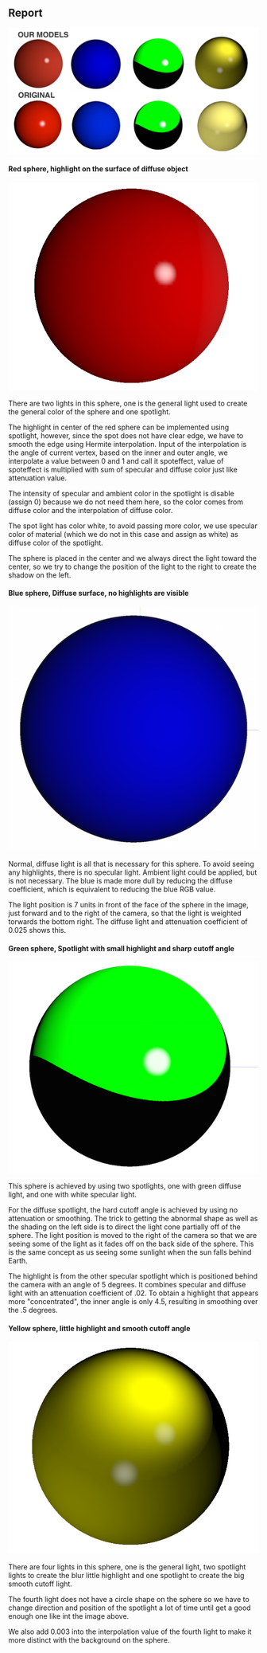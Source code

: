 ## Report

![alt text](./imgs/sphere-comparison.png)


#### Red sphere, highlight on the surface of diffuse object
![alt text](./imgs/red-sphere.png)

There are two lights in this sphere, one is the general light used to create the general color of the sphere and one spotlight.

The highlight in center of the red sphere can be implemented using spotlight, however, since the spot does not have clear edge, we have to smooth the edge using Hermite interpolation. Input of the interpolation is the angle of current vertex, based on the inner and outer angle, we interpolate a value between 0 and 1 and call it spoteffect, value of spoteffect is multiplied with sum of specular and diffuse color just like attenuation value.

The intensity of specular and ambient color in the spotlight is disable (assign 0) because we do not need them here, so the color comes from diffuse color and the interpolation of diffuse color.

The spot light has color white, to avoid passing more color, we use specular color of material (which we do not in this case and assign as white) as diffuse color of the spotlight.

The sphere is placed in the center and we always direct the light toward the center, so we try to change the position of the light to the right to create the shadow on the left.


#### Blue sphere, Diffuse surface, no highlights are visible
![alt text](./imgs/blue-sphere.png)

Normal, diffuse light is all that is necessary for this sphere. To avoid seeing any highlights, there is no specular light. Ambient light could be applied, but is not necessary. The blue is made more dull by reducing the diffuse coefficient, which is equivalent to reducing the blue RGB value.

The light position is 7 units in front of the face of the sphere in the image, just forward and to the right of the camera, so that the light is weighted torwards the bottom right. The diffuse light and attenuation coefficient of 0.025 shows this.


#### Green sphere, Spotlight with small highlight and sharp cutoff angle
![alt text](./imgs/green-sphere.png)

This sphere is achieved by using two spotlights, one with green diffuse light, and one with white specular light.

For the diffuse spotlight, the hard cutoff angle is achieved by using no attenuation or smoothing. The trick to getting the abnormal shape as well as the shading on the left side is to direct the light cone partially off of the sphere. The light position is moved to the right of the camera so that we are seeing some of the light as it fades off on the back side of the sphere. This is the same concept as us seeing some sunlight when the sun falls behind Earth.

The highlight is from the other specular spotlight which is positioned behind the camera with an angle of 5 degrees. It combines specular and diffuse light with an attenuation coefficient of .02. To obtain a highlight that appears more "concentrated", the inner angle is only 4.5, resulting in smoothing over the .5 degrees.


#### Yellow sphere, little highlight and smooth cutoff angle
![alt text](./imgs/yellow-sphere.png)

There are four lights in this sphere, one is the general light, two spotlight lights to create the blur little highlight and one spotlight to create the big smooth cutoff light.

The fourth light does not have a circle shape on the sphere so we have to change direction and position of the spotlight a lot of time until get a good enough one like int the image above.

We also add 0.003 into the interpolation value of the fourth light to make it more distinct with the background on the sphere. 
